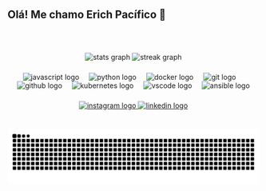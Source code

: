 <h2 align="left">Olá! Me chamo Erich Pacífico 🌊</h2>

###

<br clear="both">

<h5 align="left"></h5>

###

<div align="center">
  <img src="https://github-readme-stats.vercel.app/api?username=erichpacifico10&hide_title=false&hide_rank=false&show_icons=true&include_all_commits=true&count_private=false&disable_animations=false&theme=gotham&locale=en&hide_border=true" height="150" alt="stats graph"  />
  <img src="https://streak-stats.demolab.com?user=erichpacifico10&locale=en&mode=daily&theme=gotham&hide_border=true&border_radius=10" height="150" alt="streak graph"  />
</div>

###

<div align="center">
  <img src="https://cdn.jsdelivr.net/gh/devicons/devicon/icons/javascript/javascript-plain.svg" height="43" alt="javascript logo"  />
  <img width="12" />
  <img src="https://cdn.jsdelivr.net/gh/devicons/devicon/icons/python/python-original.svg" height="43" alt="python logo"  />
  <img width="12" />
  <img src="https://skillicons.dev/icons?i=docker" height="43" alt="docker logo"  />
  <img width="12" />
  <img src="https://skillicons.dev/icons?i=git" height="43" alt="git logo"  />
  <img width="12" />
  <img src="https://skillicons.dev/icons?i=github" height="43" alt="github logo"  />
  <img width="12" />
  <img src="https://skillicons.dev/icons?i=kubernetes" height="43" alt="kubernetes logo"  />
  <img width="12" />
  <img src="https://skillicons.dev/icons?i=vscode" height="43" alt="vscode logo"  />
  <img width="12" />
  <img src="https://cdn.jsdelivr.net/gh/devicons/devicon/icons/ansible/ansible-original.svg" height="43" alt="ansible logo"  />
</div>

###

<div align="center">
  <a href="https://www.instagram.com/erichpacific_/" target="_blank">
    <img src="https://img.shields.io/static/v1?message=Instagram&logo=instagram&label=&color=E4405F&logoColor=#7BB89E&labelColor=&style=for-the-badge" height="39" alt="instagram logo"  />
  </a>
  <a href="https://www.linkedin.com/in/erichpacifico/" target="_blank">
    <img src="https://img.shields.io/static/v1?message=LinkedIn&logo=linkedin&label=&color=0077B5&logoColor=white&labelColor=&style=for-the-badge" height="39" alt="linkedin logo"  />
  </a>
</div>

###

<br clear="both">

<img src="https://raw.githubusercontent.com/erichpacifico10/erichpacifico10/output/snake.svg" alt="Snake animation" />

###
